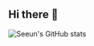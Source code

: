 ## Hi there 👋

![Seeun's GitHub stats](https://github-readme-stats.vercel.app/api?username=anuraghazra&show_icons=true&theme=radical)
